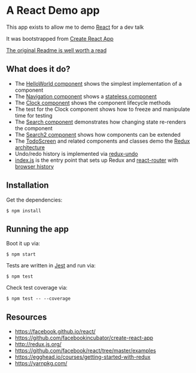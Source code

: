 # A React Demo app

This app exists to allow me to demo [React](https://facebook.github.io/react/) for a dev talk

It was bootstrapped from [Create React App](https://github.com/facebookincubator/create-react-app)

[The original Readme is well worth a read](README-CREATE-REACT-APP.md)

## What does it do?

- The [HelloWorld component](/src/components/HelloWorld.js) shows the simplest implementation of a component
- The [Navigation component](/src/components/Navigation.js) shows a [stateless component](https://medium.com/@dan_abramov/smart-and-dumb-components-7ca2f9a7c7d0#.d16c3nhh8)
- The [Clock component](/src/components/Clock.js) shows the component lifecycle methods
- The test for the Clock component shows how to freeze and manipulate time for testing
- The [Search component](/src/components/Search.js) demonstrates how changing state re-renders the component
- The [Search2 component](/src/components/Search2.js) shows how components can be extended
- The [TodoScreen](/src/components/TodoScreen.js) and related components and classes demo the [Redux architecture](http://redux.js.org/)
- Undo/redo history is implemented via [redux-undo](http://redux.js.org/docs/recipes/ImplementingUndoHistory.html)
- [index.js](/src/index.js) is the entry point that sets up Redux and [react-router](https://github.com/reacttraining/react-router) with [browser history](https://github.com/ReactTraining/react-router/blob/master/docs/guides/Histories.md#browserhistory)

## Installation

Get the dependencies:

```
$ npm install
```

## Running the app

Boot it up via:

```
$ npm start
```

Tests are written in [Jest](https://facebook.github.io/jest/) and run via:

```
$ npm test
```

Check test coverage via:

```
$ npm test -- --coverage
```

## Resources

- https://facebook.github.io/react/
- https://github.com/facebookincubator/create-react-app
- http://redux.js.org/
- https://github.com/facebook/react/tree/master/examples
- https://egghead.io/courses/getting-started-with-redux
- https://yarnpkg.com/
